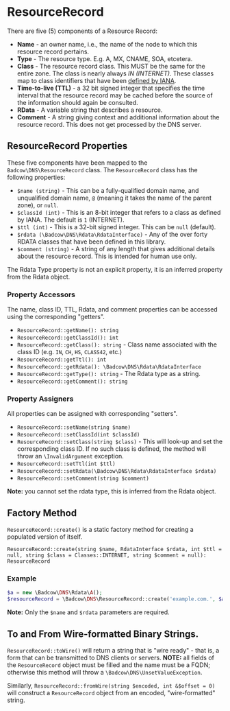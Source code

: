 ResourceRecord
==============
There are five (5) components of a Resource Record:
- **Name** - an owner name, i.e., the name of the node to which this resource record pertains.
- **Type** - The resource type. E.g. A, MX, CNAME, SOA, etcetera.
- **Class** - The resource record class. This MUST be the same for the entire zone. The class is nearly always _IN (INTERNET)_.
These classes map to class identifiers that have been [defined by IANA](https://www.iana.org/assignments/dns-parameters/dns-parameters.xhtml#dns-parameters-2).
- **Time-to-live (TTL)** - a 32 bit signed integer that specifies the time interval that the resource record may be
cached before the source of the information should again be consulted.
- **RData** - A variable string that describes a resource.
- **Comment** - A string giving context and additional information about the resource record. This does not get processed
by the DNS server.

## ResourceRecord Properties
These five components have been mapped to the `Badcow\DNS\ResourceRecord` class. The `ResourceRecord` class has the following properties:
- `$name (string)` - This can be a fully-qualified domain name, and unqualified domain name, `@` (meaning it takes the
name of the parent zone), or `null`.
- `$classId (int)` - This is an 8-bit integer that refers to a class as defined by IANA. The default is `1` (INTERNET).
- `$ttl (int)` - This is a 32-bit signed integer. This can be `null` (default).
- `$rdata (\Badcow\DNS\Rdata\RdataInterface)` - Any of the over forty RDATA classes that have been defined in this library.
- `$comment (string)` - A string of any length that gives additional details about the resource record. This is intended
for human use only.

The Rdata Type property is not an explicit property, it is an inferred property from the Rdata object.

### Property Accessors
The name, class ID, TTL, Rdata, and comment properties can be accessed using the corresponding "getters".
- `ResourceRecord::getName(): string`
- `ResourceRecord::getClassId(): int`
- `ResourceRecord::getClass(): string` - Class name associated with the class ID (e.g. `IN`, `CH`, `HS`, `CLASS42`, etc.)
- `ResourceRecord::getTtl(): int`
- `ResourceRecord::getRdata(): \Badcow\DNS\Rdata\RdataInterface`
- `ResourceRecord::getType(): string` - The Rdata type as a string.
- `ResourceRecord::getComment(): string`

### Property Assigners
All properties can be assigned with corresponding "setters".
- `ResourceRecord::setName(string $name)`
- `ResourceRecord::setClassId(int $classId)`
- `ResourceRecord::setClass(string $class)` - This will look-up and set the corresponding class ID. If no such
class is defined, the method will throw an `\InvalidArgument` exception.
- `ResourceRecord::setTtl(int $ttl)`
- `ResourceRecord::setRdata(\Badcow\DNS\Rdata\RdataInterface $rdata)`
- `ResourceRecord::setComment(string $comment)`

**Note:** you cannot set the rdata type, this is inferred from the Rdata object.

## Factory Method
`ResourceRecord::create()` is a static factory method for creating a populated version of itself.

`ResourceRecord::create(string $name, RdataInterface $rdata, int $ttl = null, string $class = Classes::INTERNET, string $comment = null): ResourceRecord`

### Example
```php
$a = new \Badcow\DNS\Rdata\A();
$resourceRecord = \Badcow\DNS\ResourceRecord::create('example.com.', $a, 3600, 'IN', 'This is an A record.');
```

**Note:** Only the `$name` and `$rdata` parameters are required.

## To and From Wire-formatted Binary Strings.
`ResourceRecord::toWire()` will return a string that is "wire ready" - that is, a form that can be transmitted to DNS
clients or servers. **NOTE:** all fields of the `ResourceRecord` object must be filled and the name must be a FQDN;
otherwise this method will throw a `\Badcow\DNS\UnsetValueException`.

Similarly, `ResourceRecord::fromWire(string $encoded, int &$offset = 0)` will construct a `ResourceRecord` object from
an encoded, "wire-formatted" string.